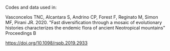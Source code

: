 Codes and data used in:

Vasconcelos TNC, Alcantara S, Andrino CP, Forest F, Reginato M, Simon MF, Pirani JR. 2020. "Fast diversification through a mosaic of evolutionary histories characterizes the endemic flora of ancient Neotropical mountains" Proceedings B

https://doi.org/10.1098/rspb.2019.2933


